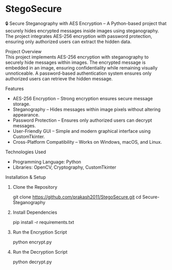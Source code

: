 # StegoSecure
🔒 Secure Steganography with AES Encryption – A Python-based project that securely hides encrypted messages inside images using steganography. The project integrates AES-256 encryption with password protection, ensuring only authorized users can extract the hidden data.

Project Overview  
This project implements AES-256 encryption with steganography to securely hide messages within images. The encrypted message is embedded in an image, ensuring confidentiality while remaining visually unnoticeable. A password-based authentication system ensures only authorized users can retrieve the hidden message.  

Features  
- AES-256 Encryption – Strong encryption ensures secure message storage.  
- Steganography – Hides messages within image pixels without altering appearance.  
- Password Protection – Ensures only authorized users can decrypt messages.  
- User-Friendly GUI – Simple and modern graphical interface using CustomTkinter.  
- Cross-Platform Compatibility – Works on Windows, macOS, and Linux.  

 Technologies Used  
- Programming Language: Python  
- Libraries: OpenCV, Cryptography, CustomTkinter  


Installation & Setup  
1. Clone the Repository  
   
   git clone https://github.com/prakash2011/StegoSecure.git
   cd Secure-Steganography

2. Install Dependencies

   pip install -r requirements.txt
   
4. Run the Encryption Script
   
    python encrypt.py

5. Run the Decryption Script

    python decrypt.py
